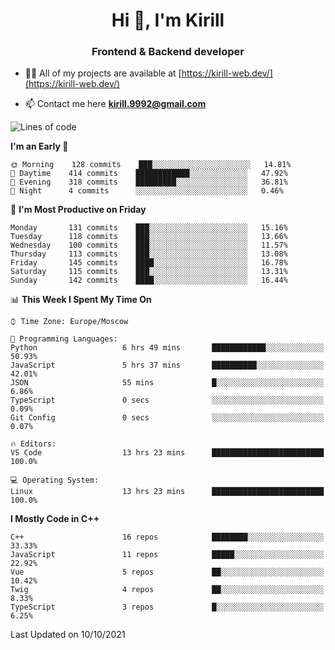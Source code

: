 <h1 align="center">Hi 👋, I'm Kirill</h1>
<h3 align="center">Frontend & Backend developer</h3>

- 👨‍💻 All of my projects are available at [https://kirill-web.dev/](https://kirill-web.dev/)

- 📫 Contact me here **kirill.9992@gmail.com**











<!--START_SECTION:waka-->
![Lines of code](https://img.shields.io/badge/From%20Hello%20World%20I%27ve%20Written-165608%20lines%20of%20code-blue)

**I'm an Early 🐤** 

```text
🌞 Morning    128 commits    ███░░░░░░░░░░░░░░░░░░░░░░   14.81% 
🌆 Daytime    414 commits    ████████████░░░░░░░░░░░░░   47.92% 
🌃 Evening    318 commits    █████████░░░░░░░░░░░░░░░░   36.81% 
🌙 Night      4 commits      ░░░░░░░░░░░░░░░░░░░░░░░░░   0.46%

```
📅 **I'm Most Productive on Friday** 

```text
Monday       131 commits    ███░░░░░░░░░░░░░░░░░░░░░░   15.16% 
Tuesday      118 commits    ███░░░░░░░░░░░░░░░░░░░░░░   13.66% 
Wednesday    100 commits    ███░░░░░░░░░░░░░░░░░░░░░░   11.57% 
Thursday     113 commits    ███░░░░░░░░░░░░░░░░░░░░░░   13.08% 
Friday       145 commits    ████░░░░░░░░░░░░░░░░░░░░░   16.78% 
Saturday     115 commits    ███░░░░░░░░░░░░░░░░░░░░░░   13.31% 
Sunday       142 commits    ████░░░░░░░░░░░░░░░░░░░░░   16.44%

```


📊 **This Week I Spent My Time On** 

```text
⌚︎ Time Zone: Europe/Moscow

💬 Programming Languages: 
Python                   6 hrs 49 mins       ████████████░░░░░░░░░░░░░   50.93% 
JavaScript               5 hrs 37 mins       ██████████░░░░░░░░░░░░░░░   42.01% 
JSON                     55 mins             █░░░░░░░░░░░░░░░░░░░░░░░░   6.86% 
TypeScript               0 secs              ░░░░░░░░░░░░░░░░░░░░░░░░░   0.09% 
Git Config               0 secs              ░░░░░░░░░░░░░░░░░░░░░░░░░   0.07%

🔥 Editors: 
VS Code                  13 hrs 23 mins      █████████████████████████   100.0%

💻 Operating System: 
Linux                    13 hrs 23 mins      █████████████████████████   100.0%

```

**I Mostly Code in C++** 

```text
C++                      16 repos            ████████░░░░░░░░░░░░░░░░░   33.33% 
JavaScript               11 repos            █████░░░░░░░░░░░░░░░░░░░░   22.92% 
Vue                      5 repos             ██░░░░░░░░░░░░░░░░░░░░░░░   10.42% 
Twig                     4 repos             ██░░░░░░░░░░░░░░░░░░░░░░░   8.33% 
TypeScript               3 repos             █░░░░░░░░░░░░░░░░░░░░░░░░   6.25%

```



 Last Updated on 10/10/2021
<!--END_SECTION:waka-->
